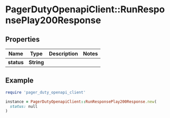 # PagerDutyOpenapiClient::RunResponsePlay200Response

## Properties

| Name | Type | Description | Notes |
| ---- | ---- | ----------- | ----- |
| **status** | **String** |  |  |

## Example

```ruby
require 'pager_duty_openapi_client'

instance = PagerDutyOpenapiClient::RunResponsePlay200Response.new(
  status: null
)
```

